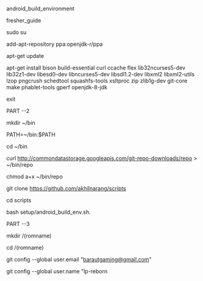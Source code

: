 # 

android_build_environment

fresher_guide

sudo su

add-apt-repository ppa:openjdk-r/ppa

apt-get update

apt-get install bison build-essential curl ccache flex lib32ncurses5-dev lib32z1-dev libesd0-dev libncurses5-dev libsdl1.2-dev libxml2 libxml2-utils lzop pngcrush schedtool squashfs-tools xsltproc zip zlib1g-dev git-core make phablet-tools gperf openjdk-8-jdk

exit

PART --2

mkdir ~/bin

PATH=~/bin:$PATH

cd ~/bin

curl http://commondatastorage.googleapis.com/git-repo-downloads/repo > ~/bin/repo

chmod a+x ~/bin/repo

git clone https://github.com/akhilnarang/scripts

cd scripts

bash setup/android_build_env.sh.

PART --3

mkdir /(romname)

cd /(romname)

git config --global user.email "barautgaming@gmail.com"

git config --global user.name "lp-reborn
